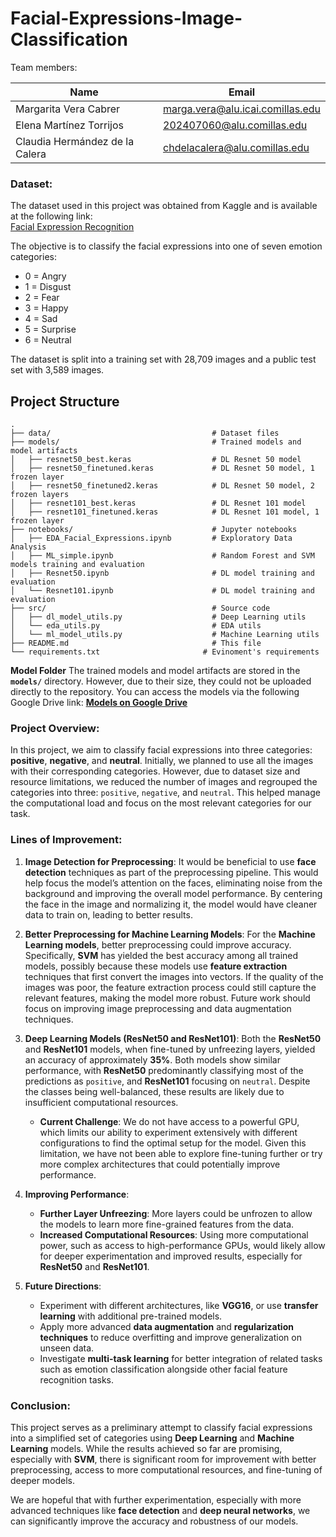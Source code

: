 # Facial-Expressions-Image-Classification
Team members:

| Name                           | Email                               |
| -----------------------        | ----------------------------------- |
| Margarita Vera Cabrer          | marga.vera@alu.icai.comillas.edu    |
| Elena Martínez Torrijos        | 202407060@alu.comillas.edu          |
| Claudia Hermández de la Calera | chdelacalera@alu.comillas.edu       |

### Dataset:
The dataset used in this project was obtained from Kaggle and is available at the following link:     
[Facial Expression Recognition](https://www.kaggle.com/datasets/msambare/fer2013/data)

The objective is to classify the facial expressions into one of seven emotion categories: 
- 0 = Angry
- 1 = Disgust
- 2 = Fear
- 3 = Happy
- 4 = Sad
- 5 = Surprise
- 6 = Neutral

The dataset is split into a training set with 28,709 images and a public test set with 3,589 images.

## Project Structure

```
.
├── data/                                    # Dataset files
├── models/                                  # Trained models and model artifacts
│   ├── resnet50_best.keras                  # DL Resnet 50 model
│   ├── resnet50_finetuned.keras             # DL Resnet 50 model, 1 frozen layer
│   ├── resnet50_finetuned2.keras            # DL Resnet 50 model, 2 frozen layers
│   ├── resnet101_best.keras                 # DL Resnet 101 model
│   ├── resnet101_finetuned.keras            # DL Resnet 101 model, 1 frozen layer
├── notebooks/                               # Jupyter notebooks
│   ├── EDA_Facial_Expressions.ipynb         # Exploratory Data Analysis
│   ├── ML_simple.ipynb                      # Random Forest and SVM models training and evaluation
│   ├── Resnet50.ipynb                       # DL model training and evaluation
│   └── Resnet101.ipynb                      # DL model training and evaluation
├── src/                                     # Source code
│   ├── dl_model_utils.py                    # Deep Learning utils
│   └── eda_utils.py                         # EDA utils
│   └── ml_model_utils.py                    # Machine Learning utils      
├── README.md                                # This file
└── requirements.txt                       # Evinoment's requirements
```

**Model Folder**
The trained models and model artifacts are stored in the **`models/`** directory. However, due to their size, they could not be uploaded directly to the repository. You can access the models via the following Google Drive link: [**Models on Google Drive**](https://drive.google.com/drive/folders/1TTkPwU9tVEYAOiKH9W_90rX-rAiAYPez?usp=sharing)

### Project Overview:
In this project, we aim to classify facial expressions into three categories: **positive**, **negative**, and **neutral**. Initially, we planned to use all the images with their corresponding categories. However, due to dataset size and resource limitations, we reduced the number of images and regrouped the categories into three: `positive`, `negative`, and `neutral`. This helped manage the computational load and focus on the most relevant categories for our task.

### Lines of Improvement:

1. **Image Detection for Preprocessing**:
   It would be beneficial to use **face detection** techniques as part of the preprocessing pipeline. This would help focus the model’s attention on the faces, eliminating noise from the background and improving the overall model performance. By centering the face in the image and normalizing it, the model would have cleaner data to train on, leading to better results.

2. **Better Preprocessing for Machine Learning Models**:
   For the **Machine Learning models**, better preprocessing could improve accuracy. Specifically, **SVM** has yielded the best accuracy among all trained models, possibly because these models use **feature extraction** techniques that first convert the images into vectors. If the quality of the images was poor, the feature extraction process could still capture the relevant features, making the model more robust. Future work should focus on improving image preprocessing and data augmentation techniques.

3. **Deep Learning Models (ResNet50 and ResNet101)**:
   Both the **ResNet50** and **ResNet101** models, when fine-tuned by unfreezing layers, yielded an accuracy of approximately **35%**. Both models show similar performance, with **ResNet50** predominantly classifying most of the predictions as `positive`, and **ResNet101** focusing on `neutral`. Despite the classes being well-balanced, these results are likely due to insufficient computational resources.

   - **Current Challenge**: We do not have access to a powerful GPU, which limits our ability to experiment extensively with different configurations to find the optimal setup for the model. Given this limitation, we have not been able to explore fine-tuning further or try more complex architectures that could potentially improve performance.

4. **Improving Performance**:
   - **Further Layer Unfreezing**: More layers could be unfrozen to allow the models to learn more fine-grained features from the data.
   - **Increased Computational Resources**: Using more computational power, such as access to high-performance GPUs, would likely allow for deeper experimentation and improved results, especially for **ResNet50** and **ResNet101**.

5. **Future Directions**:
   - Experiment with different architectures, like **VGG16**, or use **transfer learning** with additional pre-trained models.
   - Apply more advanced **data augmentation** and **regularization techniques** to reduce overfitting and improve generalization on unseen data.
   - Investigate **multi-task learning** for better integration of related tasks such as emotion classification alongside other facial feature recognition tasks.

### Conclusion:
This project serves as a preliminary attempt to classify facial expressions into a simplified set of categories using **Deep Learning** and **Machine Learning** models. While the results achieved so far are promising, especially with **SVM**, there is significant room for improvement with better preprocessing, access to more computational resources, and fine-tuning of deeper models.

We are hopeful that with further experimentation, especially with more advanced techniques like **face detection** and **deep neural networks**, we can significantly improve the accuracy and robustness of our models.
